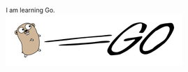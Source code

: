 I am learning Go.
<br>![Golang loco](https://raw.githubusercontent.com/jokerYellow/jokerYellow/master/golang-horizontal.svg)
